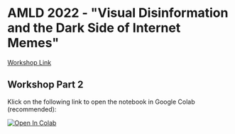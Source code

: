 # AMLD 2022 - "Visual Disinformation and the Dark Side of Internet Memes"

[Workshop Link](https://appliedmldays.org/events/amld-epfl-2022/workshops/visual-disinformation-and-the-dark-side-of-internet-memes)

## Workshop Part 2

Klick on the following link to open the notebook in Google Colab (recommended):

[![Open In Colab](https://colab.research.google.com/assets/colab-badge.svg)](https://colab.research.google.com/github/i4Ds/AMLD-2022-Visual-Disinformation/blob/main/amld_workshop_part2.ipynb)
